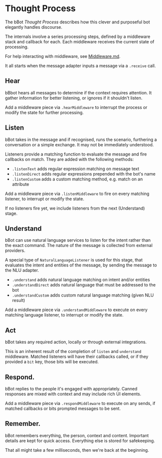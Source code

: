 # Thought Process

The bBot *Thought Process* describes how this clever and purposeful bot
elegantly handles discourse.

The internals involve a series processing steps, defined by a middleware stack
and callback for each. Each middleware receives the current state of processing.

For help interacting with middleware, see [Middleware.md](Middleware.md).

It all starts when the message adapter inputs a message via a `.receive` call.

## Hear

bBbot hears all messages to determine if the context requires attention.
It gather information for better listening, or ignores if it shouldn't listen.

Add a middleware piece via `.hearMiddleware` to interrupt the process or modify
the state for further processing.

## Listen

bBot takes in the message and if recognised, runs the scenario, furthering a
conversation or a simple exchange. It may not be immediately understood.

Listeners provide a matching function to evaluate the message and fire callbacks
on match. They are added with the following methods:

- `.listenText` adds regular expression matching on message text
- `.listenDirect` adds regular expressions prepended with the bot's name
- `.listenCustom` adds a custom matching method, e.g. match on an attribute

Add a middleware piece via `.listenMiddleware` to fire on every matching
listener, to interrupt or modify the state.

If no listeners fire yet, we include listeners from the next (Understand) stage.

## Understand

bBot can use natural language services to listen for the intent rather than the
exact command. The nature of the message is collected from external providers.

A special type of `NaturalLanguageListener` is used for this stage, that
evaluates the intent and entities of the message, by sending the message to the
NLU adapter.

- `.understand` adds natural language matching on intent and/or entities
- `.understandDirect` adds natural language that must be addressed to the bot
- `.understandCustom` adds custom natural language matching (given NLU result)

Add a middleware piece via `.understandMiddleware` to execute on every matching
language listener, to interrupt or modify the state.

## Act

bBot takes any required action, locally or through external integrations.

This is an inherent result of the completion of `listen` and `understand`
middleware. Matched listeners will have their callbacks called, or if they
provided a `bit` key, those bits will be executed.

## Respond.

bBot replies to the people it's engaged with appropriately. Canned responses
are mixed with context and may include rich UI elements.

Add a middleware piece via `.respondMiddleware` to execute on any sends, if
matched callbacks or bits prompted messages to be sent.

## Remember.

bBot remembers everything, the person, context and content. Important details
are kept for quick access. Everything else is stored for safekeeping.

That all might take a few milliseconds, then we're back at the beginning.
